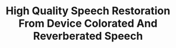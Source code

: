 ---
layout: page
title: High Quality Speech Restoration From Device Colorated And Reverberated Speech
description: audio samples of this work
img: assets/img/projects/hqsr/1.jpeg
redirect: https://xinleiren.github.io/interspeech2022/index.html
importance: 4
category: work
pretty_table: true
---